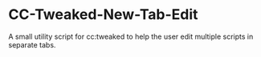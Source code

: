 # CC-Tweaked-New-Tab-Edit
A small utility script for cc:tweaked to help the user edit multiple scripts in separate tabs.
